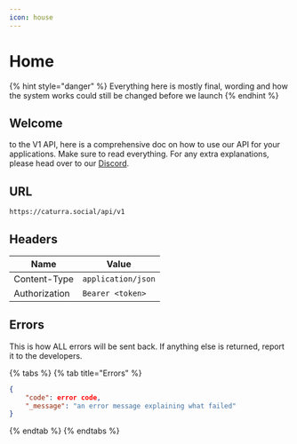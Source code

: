 ```yaml
---
icon: house
---
```


# Home

{% hint style="danger" %}
Everything here is mostly final, wording and how the system works could still be changed before we launch
{% endhint %}

## Welcome

to the V1 API, here is a comprehensive doc on how to use our API for your applications. Make sure to read everything. For any extra explanations, please head over to our [Discord](https://discord.gg/NkUtMFraHg).

## URL

`https://caturra.social/api/v1`

## **Headers**

| Name          | Value              |
| ------------- | ------------------ |
| Content-Type  | `application/json` |
| Authorization | `Bearer <token>`   |

## Errors

This is how ALL errors will be sent back. If anything else is returned, report it to the developers.

{% tabs %}
{% tab title="Errors" %}
```json
{
    "code": error code,
    "_message": "an error message explaining what failed"
}
```
{% endtab %}
{% endtabs %}

